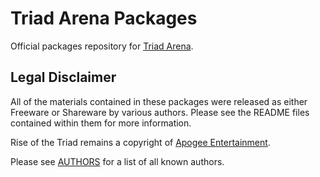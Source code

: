 # Triad Arena Packages

Official packages repository for [Triad Arena](https://github.com/erysdren/TriadArena).

## Legal Disclaimer

All of the materials contained in these packages were released as either
Freeware or Shareware by various authors. Please see the README files contained
within them for more information.

Rise of the Triad remains a copyright of [Apogee Entertainment](https://www.apogeeent.com/).

Please see [AUTHORS](./AUTHORS) for a list of all known authors.
